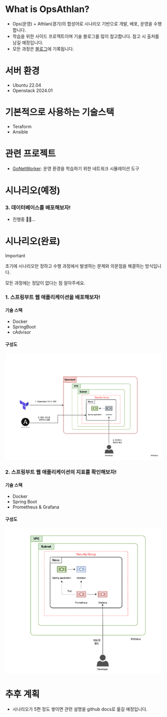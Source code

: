 # What is OpsAthlan?
- Ops(운영) + Athlan(경기)의 합성어로 시나리오 기반으로 개발, 배포, 운영을 수행합니다.
- 학습을 위한 사이드 프로젝트이며 기술 블로그를 많이 참고합니다. 참고 시 출처를 남길 예정입니다. 
- 모든 과정은 [블로그](https://s0okju.github.io/categories/opsathlan/)에 기록됩니다. 

# 서버 환경
- Ubuntu 22.04
- Openstack 2024.01

# 기본적으로 사용하는 기술스택
- Teraform
- Ansible

# 관련 프로젝트 
- [GoNetWorker](https://github.com/S0okJu/GoNetWorker): 운영 환경을 학습하기 위한 네트워크 시뮬레이션 도구

# 시나리오(예정)
### 3. 데이터베이스를 배포해보자!
- 진행중 🏃🏻...

# 시나리오(완료)
 
> [!IMPORTANT] 
> 초기에 시나리오만 정하고 수행 과정에서 발생하는 문제와 의문점을 해결하는 방식입니다.
>
> 모든 과정에는 정답이 없다는 점 알아주세요.

### 1. 스프링부트 웹 애플리케이션을 배포해보자!
#### 기술 스택
- Docker
- SpringBoot
- cAdvisor

#### 구성도
![](./imgs/arch/1.png)

### 2. 스프링부트 웹 애플리케이션의 지표를 확인해보자! 
#### 기술 스택
- Docker
- Spring Boot
- Prometheus & Grafana

#### 구성도
![](./imgs/arch/2.png)


# 추후 계획
- 시나리오가 5편 정도 쌓이면 관련 설명을 github docs로 옮길 예정입니다.